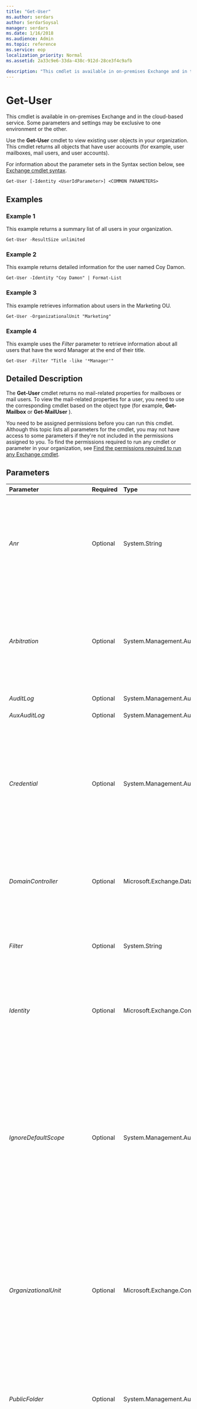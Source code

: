 ```yaml
---
title: "Get-User"
ms.author: serdars
author: SerdarSoysal
manager: serdars
ms.date: 1/16/2018
ms.audience: Admin
ms.topic: reference
ms.service: eop
localization_priority: Normal
ms.assetid: 2a33c9e6-33da-438c-912d-28ce3f4c9afb

description: "This cmdlet is available in on-premises Exchange and in the cloud-based service. Some parameters and settings may be exclusive to one environment or the other."
---
```


# Get-User

This cmdlet is available in on-premises Exchange and in the cloud-based service. Some parameters and settings may be exclusive to one environment or the other. 
  
Use the **Get-User** cmdlet to view existing user objects in your organization. This cmdlet returns all objects that have user accounts (for example, user mailboxes, mail users, and user accounts).
  
For information about the parameter sets in the Syntax section below, see [Exchange cmdlet syntax](https://technet.microsoft.com/library/bb123552.aspx). 
  
```
Get-User [-Identity <UserIdParameter>] <COMMON PARAMETERS>

```

## Examples
<a name="Examples"> </a>

### Example 1

This example returns a summary list of all users in your organization.
  
```
Get-User -ResultSize unlimited
```

### Example 2

This example returns detailed information for the user named Coy Damon.
  
```
Get-User -Identity "Coy Damon" | Format-List
```

### Example 3

This example retrieves information about users in the Marketing OU.
  
```
Get-User -OrganizationalUnit "Marketing"
```

### Example 4

This example uses the  _Filter_ parameter to retrieve information about all users that have the word Manager at the end of their title.
  
```
Get-User -Filter "Title -like '*Manager'"
```

## Detailed Description
<a name="DetailedDescription"> </a>

 The **Get-User** cmdlet returns no mail-related properties for mailboxes or mail users. To view the mail-related properties for a user, you need to use the corresponding cmdlet based on the object type (for example, **Get-Mailbox** or **Get-MailUser** ).
  
You need to be assigned permissions before you can run this cmdlet. Although this topic lists all parameters for the cmdlet, you may not have access to some parameters if they're not included in the permissions assigned to you. To find the permissions required to run any cmdlet or parameter in your organization, see [Find the permissions required to run any Exchange cmdlet](https://technet.microsoft.com/library/mt432940.aspx).
  
## Parameters
<a name="DetailedDescription"> </a>

|**Parameter**|**Required**|**Type**|**Description**|
|:-----|:-----|:-----|:-----|
| _Anr_ <br/> |Optional  <br/> |System.String  <br/> | The _Anr_ parameter specifies a string on which to perform an ambiguous name resolution (ANR) search. You can specify a partial string and search for objects with an attribute that matches that string. The default attributes searched are: <br/> **CommonName (CN)** <br/> **DisplayName** <br/> **FirstName** <br/> **LastName** <br/> **Alias** <br/> |
| _Arbitration_ <br/> |Optional  <br/> |System.Management.Automation.SwitchParameter  <br/> |This parameter is available only in on-premises Exchange.  <br/> The  _Arbitration_ parameter specifies that the mailbox for which you are executing the command is an arbitration mailbox. Arbitration mailboxes are used for managing approval workflow. For example, an arbitration mailbox is used for handling moderated recipients and distribution group membership approval. <br/> |
| _AuditLog_ <br/> |Optional  <br/> |System.Management.Automation.SwitchParameter  <br/> |This parameter is reserved for internal Microsoft use.  <br/> |
| _AuxAuditLog_ <br/> |Optional  <br/> |System.Management.Automation.SwitchParameter  <br/> |This parameter is reserved for internal Microsoft use.  <br/> |
| _Credential_ <br/> |Optional  <br/> |System.Management.Automation.PSCredential  <br/> |This parameter is available only in on-premises Exchange.  <br/> The  _Credential_ parameter specifies the user name and password that's used to run this command. Typically, you use this parameter in scripts or when you need to provide different credentials that have the required permissions. <br/> This parameter requires the creation and passing of a credential object. This credential object is created by using the **Get-Credential** cmdlet. For more information, see[Get-Credential](https://go.microsoft.com/fwlink/p/?linkId=142122).  <br/> |
| _DomainController_ <br/> |Optional  <br/> |Microsoft.Exchange.Data.Fqdn  <br/> |This parameter is available only in on-premises Exchange.  <br/> The  _DomainController_ parameter specifies the domain controller that's used by this cmdlet to read data from or write data to Active Directory. You identify the domain controller by its fully qualified domain name (FQDN). For example, `dc01.contoso.com`.  <br/> |
| _Filter_ <br/> |Optional  <br/> |System.String  <br/> |The  _Filter_ parameter indicates the OPath filter used to filter recipients. <br/> For more information about the filterable properties, see [Filterable properties for the -Filter parameter](https://technet.microsoft.com/library/bb738155.aspx).  <br/> |
| _Identity_ <br/> |Optional  <br/> |Microsoft.Exchange.Configuration.Tasks.UserIdParameter  <br/> | The _Identity_ parameter the user that you want to view. You can use any value that uniquely identifies the user. <br/>  For example: <br/>  Name <br/>  Display name <br/>  Distinguished name (DN) <br/>  Canonical DN <br/>  GUID <br/> |
| _IgnoreDefaultScope_ <br/> |Optional  <br/> |System.Management.Automation.SwitchParameter  <br/> | This parameter is available only in on-premises Exchange. <br/>  The _IgnoreDefaultScope_ switch tells the command to ignore the default recipient scope setting for the Exchange Management Shell session, and to use the entire forest as the scope. This allows the command to access Active Directory objects that aren't currently available in the default scope. <br/>  Using the _IgnoreDefaultScope_ switch introduces the following restrictions: <br/>  You can't use the _DomainController_ parameter. The command uses an appropriate global catalog server automatically. <br/>  You can only use the DN for the _Identity_ parameter. Other forms of identification, such as alias or GUID, aren't accepted. <br/> |
| _OrganizationalUnit_ <br/> |Optional  <br/> |Microsoft.Exchange.Configuration.Tasks.OrganizationalUnitIdParameter  <br/> | The _OrganizationalUnit_ parameter filters the results based on the object's location in Active Directory. Only objects that exist in the specified location are returned. Valid input for this parameter is an organizational unit (OU) or domain that's visible using the **Get-OrganizationalUnit** cmdlet. You can use any value that uniquely identifies the OU or domain. For example: <br/>  Name <br/>  Canonical name <br/>  Distinguished name (DN) <br/>  GUID <br/> |
| _PublicFolder_ <br/> |Optional  <br/> |System.Management.Automation.SwitchParameter  <br/> |The  _PublicFolder_ switch specifies that the user object for which you're executing the command is a public folder mailbox. Public folder mailboxes are specially designed mailboxes to store the hierarchy and content of public folders. This switch is required to retrieve information for a public folder mailbox. You don't need to specify a value with this switch. <br/> |
| _ReadFromDomainController_ <br/> |Optional  <br/> |System.Management.Automation.SwitchParameter  <br/> |This parameter is available only in on-premises Exchange.  <br/> The  _ReadFromDomainController_ switch specifies that information should be read from a domain controller in the user's domain. If you run the command `Set-AdServerSettings -ViewEntireForest $true` to include all objects in the forest and you don't use the _ReadFromDomainController_ switch, it's possible that information will be read from a global catalog that has outdated information. When you use the _ReadFromDomainController_ switch, multiple reads might be necessary to get the information. You don't have to specify a value with this switch. <br/> > [!NOTE]> By default, the recipient scope is set to the domain that hosts your Exchange servers.           |
| _RecipientTypeDetails_ <br/> |Optional  <br/> |Microsoft.Exchange.Data.Directory.Recipient.RecipientTypeDetails[]  <br/> | The _RecipientTypeDetails_parameter filters the results by the specified user subtype. Valid values are:  <br/>  `DisabledUser` <br/>  `DiscoveryMailbox` <br/>  `EquipmentMailbox` <br/>  `GuestMailUser` <br/>  `LegacyMailbox` <br/>  `LinkedMailbox` <br/>  `LinkedUser` <br/>  `MailUser` <br/>  `PublicFolderMailbox` <br/>  `RemoteEquipmentMailbox` <br/>  `RemoteRoomMailbox` <br/>  `RemoteSharedMailbox` <br/>  `RemoteTeamMailbox` <br/>  `RemoteUserMailbox` <br/>  `RoomMailbox` <br/>  `SchedulingMailbox` <br/>  `SharedMailbox` <br/>  `TeamMailbox` <br/>  `User` <br/>  `UserMailbox` <br/>  You can specify multiple values separated by commas. <br/> |
| _ResultSize_ <br/> |Optional  <br/> |Microsoft.Exchange.Data.Unlimited  <br/> |The  _ResultSize_ parameter specifies the maximum number of results to return. If you want to return all requests that match the query, use `unlimited` for the value of this parameter. The default value is `1000`.  <br/> |
| _SortBy_ <br/> |Optional  <br/> |System.String  <br/> | The _SortBy_ parameter specifies the property to sort the results by. You can sort by only one property at a time. The results are sorted in ascending order. <br/>  If the default view doesn't include the property you're sorting by, you can append the command with `| Format-Table -Auto <Property1>,<Property2>...` to create a new view that contains all of the properties that you want to see. Wildcards (*) in the property names are supported. <br/>  You can sort by the following properties: <br/> **Name** <br/> **DisplayName** <br/> **City** <br/> **FirstName** <br/> **LastName** <br/> **Office** <br/> |
| _SupervisoryReviewPolicy_ <br/> |Optional  <br/> |System.Management.Automation.SwitchParameter  <br/> |The  _SupervisoryReviewPolicy_ switch specifies whether to return mailboxes that are subject to supervisory review policies. You don't need to specify a value with this switch. <br/> |
   
## Input Types
<a name="InputTypes"> </a>

To see the input types that this cmdlet accepts, see [Cmdlet Input and Output Types](http://go.microsoft.com/fwlink/p/?linkId=616387). If the Input Type field for a cmdlet is blank, the cmdlet doesn't accept input data. 
  
## Return Types
<a name="ReturnTypes"> </a>

To see the return types, which are also known as output types, that this cmdlet accepts, see [Cmdlet Input and Output Types](http://go.microsoft.com/fwlink/p/?linkId=616387). If the Output Type field is blank, the cmdlet doesn't return data. 
  

